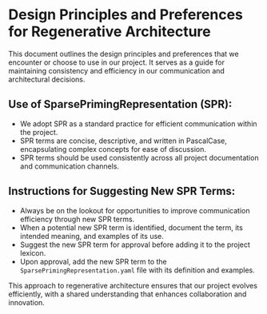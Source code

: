 Design Principles and Preferences for Regenerative Architecture
==============================================================

This document outlines the design principles and preferences that we encounter or choose to use in our project. It serves as a guide for maintaining consistency and efficiency in our communication and architectural decisions.

Use of SparsePrimingRepresentation (SPR):
------------------------------------------
- We adopt SPR as a standard practice for efficient communication within the project.
- SPR terms are concise, descriptive, and written in PascalCase, encapsulating complex concepts for ease of discussion.
- SPR terms should be used consistently across all project documentation and communication channels.

Instructions for Suggesting New SPR Terms:
------------------------------------------
- Always be on the lookout for opportunities to improve communication efficiency through new SPR terms.
- When a potential new SPR term is identified, document the term, its intended meaning, and examples of its use.
- Suggest the new SPR term for approval before adding it to the project lexicon.
- Upon approval, add the new SPR term to the `SparsePrimingRepresentation.yaml` file with its definition and examples.

This approach to regenerative architecture ensures that our project evolves efficiently, with a shared understanding that enhances collaboration and innovation.
